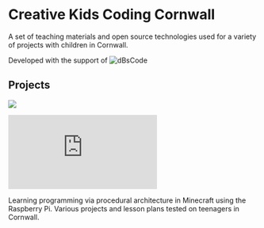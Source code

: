 # Creative Kids Coding Cornwall

A set of teaching materials and open source technologies used for a
variety of projects with children in Cornwall.

Developed with the support of ![dBsCode](http://dbscode.co.uk/)

## Projects

![](https://github.com/nebogeo/dbscode/raw/master/minecraft/doc/images/title.png)

![Minecraft/Python](https://github.com/nebogeo/dbscode/blob/master/minecraft/doc/projects/README.md)

Learning programming via procedural architecture in Minecraft using the
Raspberry Pi. Various projects and lesson plans tested on teenagers in
Cornwall.
